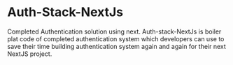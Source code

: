 # Auth-Stack-NextJs
Completed Authentication solution using next. Auth-stack-NextJs is boiler plat code of completed authentication system which developers can use to save their time building authentication system again and again for their next NextJS project.
